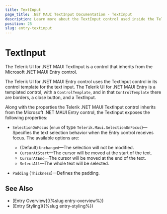 ```yaml
---
title: TextInput
page_title: .NET MAUI TextInput Documentation - TextInput
description: Learn more about the TextInput control used inside the Telerik UI for .NET MAUI Entry controls.
position: 25
slug: entry-textinput
---
```


# TextInput

The Telerik UI for .NET MAUI TextInput is a control that inherits from the Microsoft .NET MAUI Entry control.

The Telerik UI for .NET MAUI Entry control uses the TextInput control in its control template for the text input. The Telerik UI for .NET MAUI Entry is a templated control, with a `ControlTemplate`, and in that `ControlTemplate` there are borders, a close button, and a TextInput.

Along with the properties the Telerik .NET MAUI TextInput control inherits from the Microsoft .NET MAUI Entry control, the Textinput exposes the following properties:

* `SelectionOnFocus` (`enum` of type `Telerik.Maui.SelectionOnFocus`)&mdash;Specifies the text selection behavior when the Entry control receives focus. The available options are:
    * (Default) `Unchanged`&mdash;The selection will not be modified.
    * `CursorAtStart`&mdash;The cursor will be moved at the start of the text.
    * `CursorAtEnd`&mdash;The cursor will be moved at the end of the text.
    * `SelectAll`&mdash;The whole text will be selected.

* `Padding` (`Thickness`)&mdash;Defines the padding.

## See Also

- [Entry Overview]({%slug entry-overview%})
- [Entry Styling]({%slug entry-styling%})
